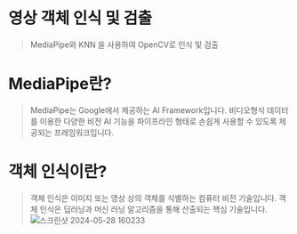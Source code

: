 # 영상 객체 인식 및 검출
>MediaPipe와 KNN 을 사용하여 OpenCV로 인식 및 검출

# MediaPipe란?
> MediaPipe는 Google에서 제공하는 AI Framework입니다. 비디오형식 데이터를 이용한 다양한 비전 AI 기능을 파이프라인 형태로 손쉽게 사용할 수 있도록 제공되는 프레임워크입니다.

# 객체 인식이란?
> 객체 인식은 이미지 또는 영상 상의 객체를 식별하는 컴퓨터 비전 기술입니다.
> 객체 인식은 딥러닝과 머신 러닝 알고리즘을 통해 산출되는 핵심 기술입니다.
![스크린샷 2024-05-28 160233](https://github.com/SEEU2U/RPS-Machine/assets/162940944/db80d768-ddbf-4bf0-bff3-d24c70980356)
